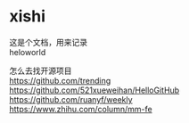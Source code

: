 # xishi
这是个文档，用来记录  
heloworld


怎么去找开源项目  
https://github.com/trending  
https://github.com/521xueweihan/HelloGitHub  
https://github.com/ruanyf/weekly  
https://www.zhihu.com/column/mm-fe  


